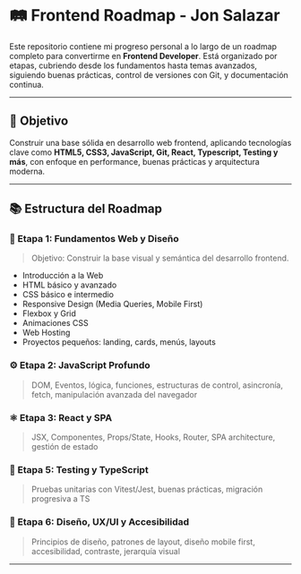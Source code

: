 # 🛤️ Frontend Roadmap - Jon Salazar

Este repositorio contiene mi progreso personal a lo largo de un roadmap completo para convertirme en **Frontend Developer**. Está organizado por etapas, cubriendo desde los fundamentos hasta temas avanzados, siguiendo buenas prácticas, control de versiones con Git, y documentación continua.

---

## 🎯 Objetivo

Construir una base sólida en desarrollo web frontend, aplicando tecnologías clave como **HTML5, CSS3, JavaScript, Git, React, Typescript, Testing y más**, con enfoque en performance, buenas prácticas y arquitectura moderna.

---

## 📚 Estructura del Roadmap

### 🧩 Etapa 1: Fundamentos Web y Diseño

> Objetivo: Construir la base visual y semántica del desarrollo frontend.

- Introducción a la Web
- HTML básico y avanzado
- CSS básico e intermedio
- Responsive Design (Media Queries, Mobile First)
- Flexbox y Grid
- Animaciones CSS
- Web Hosting
- Proyectos pequeños: landing, cards, menús, layouts

### ⚙️ Etapa 2: JavaScript Profundo

> DOM, Eventos, lógica, funciones, estructuras de control, asincronía, fetch, manipulación avanzada del navegador

### ⚛️ Etapa 3: React y SPA

> JSX, Componentes, Props/State, Hooks, Router, SPA architecture, gestión de estado

### 🔨 Etapa 5: Testing y TypeScript

> Pruebas unitarias con Vitest/Jest, buenas prácticas, migración progresiva a TS

### 🧠 Etapa 6: Diseño, UX/UI y Accesibilidad

> Principios de diseño, patrones de layout, diseño mobile first, accesibilidad, contraste, jerarquía visual

---
